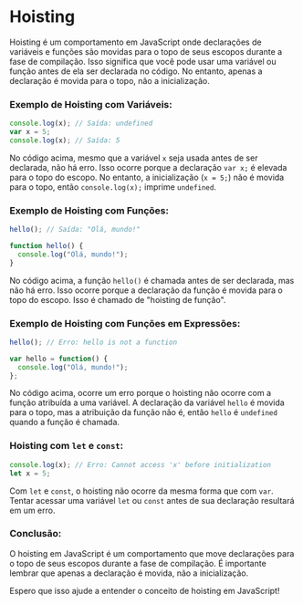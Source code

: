 # Hoisting

Hoisting é um comportamento em JavaScript onde declarações de variáveis e funções são movidas para o topo de seus escopos durante a fase de compilação. Isso significa que você pode usar uma variável ou função antes de ela ser declarada no código. No entanto, apenas a declaração é movida para o topo, não a inicialização.

### Exemplo de Hoisting com Variáveis:

```javascript
console.log(x); // Saída: undefined
var x = 5;
console.log(x); // Saída: 5
```

No código acima, mesmo que a variável `x` seja usada antes de ser declarada, não há erro. Isso ocorre porque a declaração `var x;` é elevada para o topo do escopo. No entanto, a inicialização (`x = 5;`) não é movida para o topo, então `console.log(x);` imprime `undefined`.

### Exemplo de Hoisting com Funções:

```javascript
hello(); // Saída: "Olá, mundo!"

function hello() {
  console.log("Olá, mundo!");
}
```

No código acima, a função `hello()` é chamada antes de ser declarada, mas não há erro. Isso ocorre porque a declaração da função é movida para o topo do escopo. Isso é chamado de "hoisting de função".

### Exemplo de Hoisting com Funções em Expressões:

```javascript
hello(); // Erro: hello is not a function

var hello = function() {
  console.log("Olá, mundo!");
};
```

No código acima, ocorre um erro porque o hoisting não ocorre com a função atribuída a uma variável. A declaração da variável `hello` é movida para o topo, mas a atribuição da função não é, então `hello` é `undefined` quando a função é chamada.

### Hoisting com `let` e `const`:

```javascript
console.log(x); // Erro: Cannot access 'x' before initialization
let x = 5;
```

Com `let` e `const`, o hoisting não ocorre da mesma forma que com `var`. Tentar acessar uma variável `let` ou `const` antes de sua declaração resultará em um erro.

### Conclusão:

O hoisting em JavaScript é um comportamento que move declarações para o topo de seus escopos durante a fase de compilação. É importante lembrar que apenas a declaração é movida, não a inicialização.

Espero que isso ajude a entender o conceito de hoisting em JavaScript!